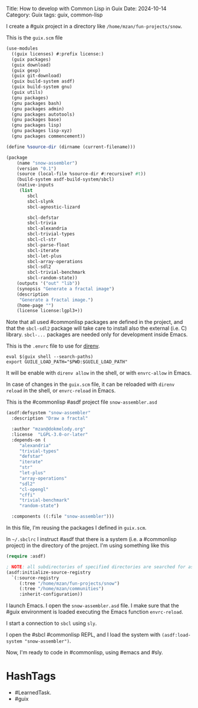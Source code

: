 Title: How to develop with Common Lisp in Guix
Date: 2024-10-14
Category: Guix
tags: guix, common-lisp

I create a #guix project in a directory like `/home/mzan/fun-projects/snow`.

This is the `guix.scm` file

```scheme
(use-modules
  ((guix licenses) #:prefix license:)
  (guix packages)
  (guix download)
  (guix gexp)
  (guix git-download)
  (guix build-system asdf)
  (guix build-system gnu)
  (guix utils)
  (gnu packages)
  (gnu packages bash)
  (gnu packages admin)
  (gnu packages autotools)
  (gnu packages base)
  (gnu packages lisp)
  (gnu packages lisp-xyz)
  (gnu packages commencement))

(define %source-dir (dirname (current-filename)))

(package
    (name "snow-assembler")
    (version "0.1")
    (source (local-file %source-dir #:recursive? #t))
    (build-system asdf-build-system/sbcl)
    (native-inputs
     (list
        sbcl
        sbcl-slynk
        sbcl-agnostic-lizard

        sbcl-defstar
        sbcl-trivia
        sbcl-alexandria
        sbcl-trivial-types
        sbcl-cl-str
        sbcl-parse-float
        sbcl-iterate
        sbcl-let-plus
        sbcl-array-operations
        sbcl-sdl2
        sbcl-trivial-benchmark
        sbcl-random-state))
    (outputs '("out" "lib"))
    (synopsis "Generate a fractal image")
    (description
     "Generate a fractal image.")
    (home-page "")
    (license license:lgpl3+))
```

Note that all used #commonlisp packages are defined in the project, and that the `sbcl-sdl2` package will take care to install also the external (i.e. C) library. `sbcl-...` packages are needed only for development inside Emacs.

This is the `.envrc` file to use for [direnv](https://direnv.net/).

```
eval $(guix shell --search-paths)
export GUILE_LOAD_PATH="$PWD:$GUILE_LOAD_PATH"
```
It will be enable with `direnv allow` in the shell, or with `envrc-allow` in Emacs. 

In case of changes in the `guix.scm` file, it can be reloaded with `direnv reload` in the shell, or `envrc-reload` in Emacs.

This is the #commonlisp #asdf project file `snow-assembler.asd`

```lisp
(asdf:defsystem "snow-assembler"
  :description "Draw a fractal"

  :author "mzan@dokmelody.org"
  :license  "LGPL-3.0-or-later"
  :depends-on (
     "alexandria"
     "trivial-types"
     "defstar"
     "iterate"
     "str"
     "let-plus"
     "array-operations"
     "sdl2"
     "cl-opengl"
     "cffi"
     "trivial-benchmark"
     "random-state")

  :components ((:file "snow-assembler")))
```

In this file, I'm reusing the packages I defined in `guix.scm`.

In `~/.sbclrc` I instruct #asdf that there is a system (i.e. a #commonlisp project) in the directory of the project. I'm using something like this

```lisp
(require :asdf)

; NOTE: all subdirectories of specified directories are searched for asdf project files
(asdf:initialize-source-registry
  `(:source-registry
     (:tree "/home/mzan/fun-projects/snow")
     (:tree "/home/mzan/communities")
     :inherit-configuration))
```

I launch Emacs. I open the `snow-assembler.asd` file. I make sure that the #guix environment is loaded executing the Emacs function `envrc-reload`. 

I start a connection to `sbcl` using `sly`. 

I open the #sbcl #commonlisp REPL, and I load the system with `(asdf:load-system "snow-assembler")`.

Now, I'm ready to code in #commonlisp, using #emacs and #sly.

# HashTags

- #LearnedTask.
- #guix


